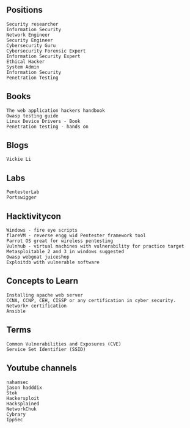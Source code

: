 ## **Positions**
	Security researcher
	Information Security
	Network Engineer
	Security Engineer
	Cybersecurity Guru
	Cybersecurity Forensic Expert
	Information Security Expert
	Ethical Hacker
	System Admin
	Information Security
	Penetration Testing

## **Books**
	The web application hackers handbook
	Owasp testing guide
	Linux Device Drivers - Book
	Penetration testing - hands on 

## **Blogs**
	Vickie Li

## **Labs**
	PentesterLab
	Portswigger

## **Hacktivitycon**
	Windows - fire eye scripts
	flareVM - reverse engg wid Pentester framework tool
	Parrot OS great for wireless pentesting
	Vulnhub - virtual machines with vulnerability for practice target
	Metasploitable 2 and 3 in windows suggested
	Owasp webgoat juiceshop
	Exploitdb with vulnerable software
 
	
## **Concepts to Learn**
	Installing apache web server
	CCNA, CCNP, CEH, CISSP or any certification in cyber security.
	Network+ certification
	Ansible
	
## **Terms**
	Common Vulnerabilities and Exposures (CVE)
	Service Set Identifier (SSID)


## **Youtube channels**
	nahamsec
	jason hadddix
	Stok
	Hackersploit
	Hacksplained
	NetworkChuk
	Cybrary
	IppSec
